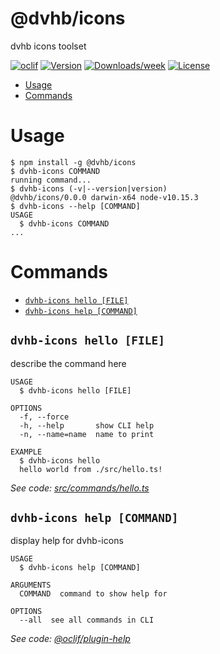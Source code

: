 @dvhb/icons
===========

dvhb icons toolset

[![oclif](https://img.shields.io/badge/cli-oclif-brightgreen.svg)](https://oclif.io)
[![Version](https://img.shields.io/npm/v/@dvhb/icons.svg)](https://npmjs.org/package/@dvhb/icons)
[![Downloads/week](https://img.shields.io/npm/dw/@dvhb/icons.svg)](https://npmjs.org/package/@dvhb/icons)
[![License](https://img.shields.io/npm/l/@dvhb/icons.svg)](https://github.com/dvhb/icons/blob/master/package.json)

<!-- toc -->
* [Usage](#usage)
* [Commands](#commands)
<!-- tocstop -->
# Usage
<!-- usage -->
```sh-session
$ npm install -g @dvhb/icons
$ dvhb-icons COMMAND
running command...
$ dvhb-icons (-v|--version|version)
@dvhb/icons/0.0.0 darwin-x64 node-v10.15.3
$ dvhb-icons --help [COMMAND]
USAGE
  $ dvhb-icons COMMAND
...
```
<!-- usagestop -->
# Commands
<!-- commands -->
* [`dvhb-icons hello [FILE]`](#dvhb-icons-hello-file)
* [`dvhb-icons help [COMMAND]`](#dvhb-icons-help-command)

## `dvhb-icons hello [FILE]`

describe the command here

```
USAGE
  $ dvhb-icons hello [FILE]

OPTIONS
  -f, --force
  -h, --help       show CLI help
  -n, --name=name  name to print

EXAMPLE
  $ dvhb-icons hello
  hello world from ./src/hello.ts!
```

_See code: [src/commands/hello.ts](https://github.com/dvhb/icons/blob/v0.0.0/src/commands/hello.ts)_

## `dvhb-icons help [COMMAND]`

display help for dvhb-icons

```
USAGE
  $ dvhb-icons help [COMMAND]

ARGUMENTS
  COMMAND  command to show help for

OPTIONS
  --all  see all commands in CLI
```

_See code: [@oclif/plugin-help](https://github.com/oclif/plugin-help/blob/v2.1.6/src/commands/help.ts)_
<!-- commandsstop -->
